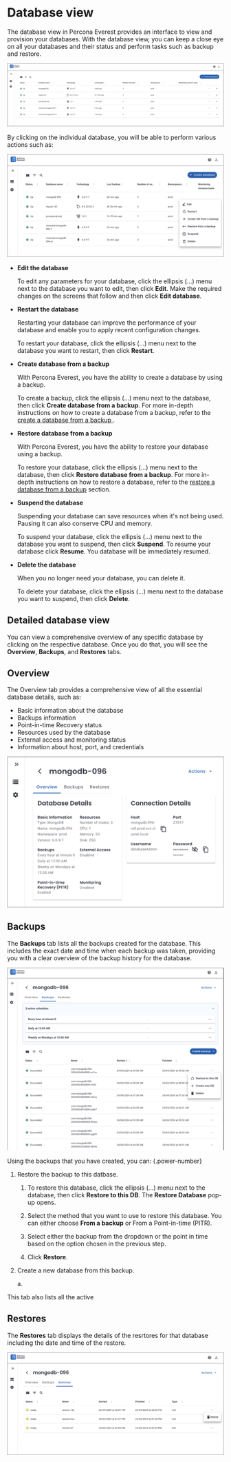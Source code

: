 # Database view

The database view in Percona Everest provides an interface to view and provision your databases. With the database view, you can keep a close eye on all your databases and their status and perform tasks such as backup and restore.


   ![!image](../images/database_view.png)

By clicking on the individual database, you will be able to perform various actions such as:

   ![!image](../images/database_view_actions.png)


 - **Edit the database**
    
    To edit any parameters for your database, click the ellipsis (...) menu next to the database you want to edit, then click **Edit**. Make the required changes on the screens that follow and then click **Edit database**.

 -  **Restart the database**

     Restarting your database can improve the performance of your database and enable you to apply recent configuration changes. 
    
     To restart your database, click the ellipsis (...) menu next to the database you want to restart, then click **Restart**. 


 - **Create database from a backup**

    With Percona Everest, you have the ability to create a database by using a backup. 
    
    To create a backup, click the ellipsis (…) menu next to the database, then click **Create database from a backup**. For more in-depth instructions on how to create a database from a backup, refer to the [create a database from a backup ](createBackups/create_new_database.md).

 - **Restore database from a backup**

     With Percona Everest, you have the ability to restore your database using a backup. 
    
     To restore your database, click the ellipsis (...) menu next to the database, then click **Restore database from a backup**. For more in-depth instructions on how to restore a database, refer to the [restore a database from a backup](createBackups/RestoreBackup.md) section.


 - **Suspend the database**

     Suspending your database can save resources when it's not being used. Pausing it can also conserve CPU and memory. 
    
     To suspend your database, click the ellipsis (...) menu next to the database you want to suspend, then click **Suspend**. To resume your database click **Resume**. You database will be immediately resumed.

 - **Delete the database**

     When you no longer need your database, you can delete it. 
    
     To delete your database, click the ellipsis (...) menu next to the database you want to suspend, then click **Delete**.


## Detailed database view

You can view a comprehensive overview of any specific database by clicking on the respective database. Once you do that, you will see the **Overview**, **Backups**, and **Restores** tabs.

## Overview

The Overview tab provides a comprehensive view of all the essential database details, such as:

- Basic information about the database
- Backups information
- Point-in-time Recovery status
- Resources used by the database
- External access and monitoring status
- Information about host, port, and credentials

![!image](../images/database_details.png)


## Backups

The **Backups** tab lists all the backups created for the database. This includes the exact date and time when each backup was taken, providing you with a clear overview of the backup history for the database.

![!image](../images/database_backups.png)

Using the backups that you have created, you can:
{.power-number}

1.  Restore the backup to this datbase. 

    1. To restore this database, click the ellipsis (...) menu next to the database, then click **Restore to this DB**. The **Restore Database** pop-up opens.

    2. Select the method that you want to use to restore this database. You can either choose **From a backup** or From a Point-in-time (PITR).

    3. Select either the backup from the dropdown or the point in time based on the option chosen in the previous step.
    
    4. Click **Restore**.

2. Create a new database from this backup. 

    a. 


This tab also lists all the active 



## Restores

The **Restores** tab displays the details of the resrtores for that database including the date and time of the restore.

![!image](../images/database_restores.png)
